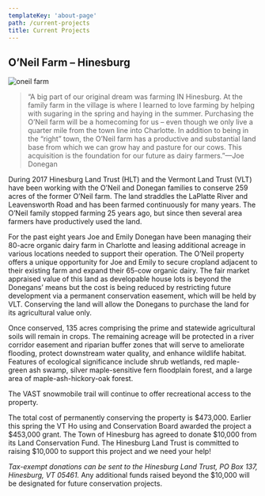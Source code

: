 ```yaml
---
templateKey: 'about-page'
path: /current-projects
title: Current Projects
---
```

## O’Neil Farm – Hinesburg
![oneil farm](/img/oneil-farm.jpg)

> “A big part of our original dream was farming IN Hinesburg. At the family farm in the village is where I learned to love farming by helping with sugaring in the spring and haying in the summer. Purchasing the O’Neil farm will be a homecoming for us – even though we only live a quarter mile from the town line into Charlotte. In addition to being in the “right” town, the O’Neil farm has a productive and substantial land base from which we can grow hay and pasture for our cows. This acquisition is the foundation for our future as dairy farmers.”—Joe Donegan

During 2017 Hinesburg Land Trust (HLT) and the Vermont Land Trust (VLT) have been working with the O’Neil and Donegan families to conserve 259 acres of the former O’Neil farm.  The land straddles the LaPlatte River and Leavensworth Road and has been farmed continuously for many years.   The O’Neil family stopped farming 25 years ago, but since then several area farmers have productively used the land.

For the past eight years Joe and Emily Donegan have been managing their 80-acre organic dairy farm in Charlotte and leasing additional acreage in various locations needed to support their operation.  The O’Neil property offers a unique opportunity for Joe and Emily to secure cropland adjacent to their existing farm and expand their 65-cow organic dairy.  The fair market appraised value of this land as developable house lots is beyond the Donegans’ means but the cost is being reduced by restricting future development via a permanent conservation easement, which will be held by VLT.  Conserving the land will allow the Donegans to purchase the land for its agricultural value only.

Once conserved, 135 acres comprising the prime and statewide agricultural soils will remain in crops.  The remaining acreage will be protected in a river corridor easement and riparian buffer zones that will serve to ameliorate flooding, protect downstream water quality, and enhance wildlife habitat.  Features of ecological significance include shrub wetlands, red maple-green ash swamp, silver maple-sensitive fern floodplain forest, and a large area of maple-ash-hickory-oak forest.

The VAST snowmobile trail will continue to offer recreational access to the property.

The total cost of permanently conserving the property is $473,000. Earlier this spring the VT Ho using and Conservation Board awarded the project a $453,000 grant. The Town of Hinesburg has agreed to donate $10,000 from its Land Conservation Fund. The Hinesburg Land Trust is committed to raising $10,000 to support this project and we need your help!

*Tax-exempt donations can be sent to the Hinesburg Land Trust, PO Box 137, Hinesburg, VT 05461.*  Any additional funds raised beyond the $10,000 will be designated for future conservation projects.
